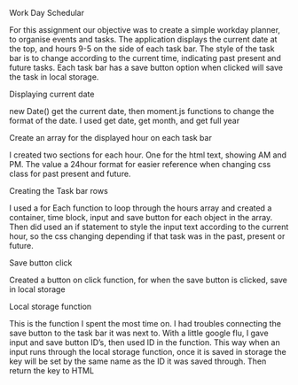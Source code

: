 Work Day Schedular

For this assignment our objective was to create a simple workday planner, to organise events and tasks. The application displays the current date at the top, and hours 9-5 on the side of each task bar. The style of the task bar is to change according to the current time, indicating past present and future tasks. Each task bar has a save button option when clicked will save the task in local storage. 

Displaying current date

new Date() get the current date, then moment.js functions to change the format of the date. I used get date, get month, and get full year

Create an array for the displayed hour on each task bar

I created two sections for each hour. One for the html text, showing AM and PM. The value a 24hour format for easier reference when changing css class for past present and future. 

Creating the Task bar rows

I used a for Each function to loop through the hours array and created a container, time block, input and save button for each object in the array. 
Then did used an if statement to style the input text according to the current hour, so the css changing depending if that task was in the past, present or future. 

Save button click

Created a button on click function, for when the save button is clicked, save in local storage

Local storage function

This is the function I spent the most time on. I had troubles connecting the save button to the task bar it was next to. With a little google flu, I gave input and save button  ID’s, then used ID in the function. This way when an input runs through the local storage function, once it is saved in storage the key will be set by the same name as the ID it was saved through. Then return the key to HTML 


